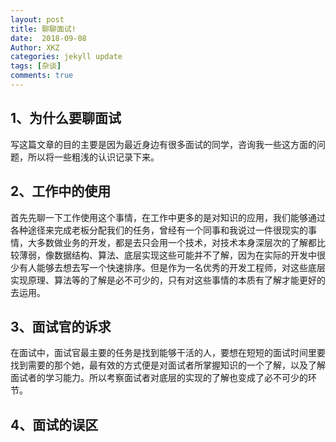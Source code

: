 ```yaml
---
layout: post
title: 聊聊面试!
date:  2018-09-08
Author: XKZ
categories: jekyll update
tags: [杂谈]
comments: true
---
```

## 1、为什么要聊面试
写这篇文章的目的主要是因为最近身边有很多面试的同学，咨询我一些这方面的问题，所以将一些粗浅的认识记录下来。
## 2、工作中的使用
首先先聊一下工作使用这个事情，在工作中更多的是对知识的应用，我们能够通过各种途径来完成老板分配我们的任务，曾经有一个同事和我说过一件很现实的事情，大多数做业务的开发，都是去只会用一个技术，对技术本身深层次的了解都比较薄弱，像数据结构、算法、底层实现这些可能并不了解，因为在实际的开发中很少有人能够去想去写一个快速排序。但是作为一名优秀的开发工程师，对这些底层实现原理、算法等的了解是必不可少的，只有对这些事情的本质有了解才能更好的去运用。
## 3、面试官的诉求
在面试中，面试官最主要的任务是找到能够干活的人，要想在短短的面试时间里要找到需要的那个她，最有效的方式便是对面试者所掌握知识的一个了解，以及了解面试者的学习能力。所以考察面试者对底层的实现的了解也变成了必不可少的环节。
## 4、面试的误区
##